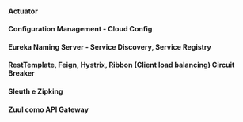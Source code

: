 #### Actuator

#### Configuration Management - Cloud Config



#### Eureka Naming Server - Service Discovery, Service Registry

#### RestTemplate, Feign, Hystrix, Ribbon (Client load balancing) Circuit Breaker

#### Sleuth e Zipking

#### Zuul como API Gateway

